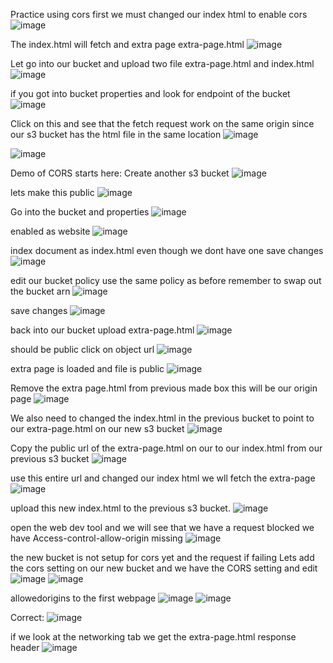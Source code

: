 Practice using cors
first we must changed our index html to enable cors
![image](https://github.com/VietTheBarbarian/AWS-Security-Stuff/assets/56415307/5211944a-8fb6-4443-9c78-f47185fc1c35)

The index.html will fetch and extra page extra-page.html
![image](https://github.com/VietTheBarbarian/AWS-Security-Stuff/assets/56415307/fddcd32a-910d-41a3-af50-b2be4f2b02ac)

Let go into our bucket and upload two file 
extra-page.html
and index.html
![image](https://github.com/VietTheBarbarian/AWS-Security-Stuff/assets/56415307/1ab88da3-787a-461c-8a9b-b79c856cf36c)

if you got into bucket properties and look for endpoint of the bucket 
![image](https://github.com/VietTheBarbarian/AWS-Security-Stuff/assets/56415307/4479f79c-8963-4e31-8f10-45b1de15e60b)

Click on this 
and see that the fetch request work on the same origin since our s3 bucket has the html file in the same location 
![image](https://github.com/VietTheBarbarian/AWS-Security-Stuff/assets/56415307/cf830605-cfff-4ba4-812f-22e2eb5e7ffc)


![image](https://github.com/VietTheBarbarian/AWS-Security-Stuff/assets/56415307/7e3fa8ca-5e5e-494f-8dbd-d3c1467e9f9c)

Demo of CORS starts here:
Create another s3 bucket
![image](https://github.com/VietTheBarbarian/AWS-Security-Stuff/assets/56415307/f4fa2081-747a-4751-84c4-631b64edae61)

lets make this public
![image](https://github.com/VietTheBarbarian/AWS-Security-Stuff/assets/56415307/9fee2cb8-bc57-4441-88b3-1c99a3b42a23)

Go into the bucket and properties
![image](https://github.com/VietTheBarbarian/AWS-Security-Stuff/assets/56415307/4f27d282-bd1c-4081-9264-e267860f3e08)

enabled as website
![image](https://github.com/VietTheBarbarian/AWS-Security-Stuff/assets/56415307/743ec14f-b039-44b2-adc0-6e661be6f0df)

index document as index.html even though we dont have one
save changes
![image](https://github.com/VietTheBarbarian/AWS-Security-Stuff/assets/56415307/969bcd48-8465-4f71-949f-2544643e7b66)

edit our bucket policy
use the same policy as before
remember to swap out the bucket arn
![image](https://github.com/VietTheBarbarian/AWS-Security-Stuff/assets/56415307/060a8fb3-b276-47f7-b886-c30b5bcca8f8)

save changes
![image](https://github.com/VietTheBarbarian/AWS-Security-Stuff/assets/56415307/02ecf5a8-c099-49c4-8c3b-723349509820)

back into our bucket upload extra-page.html
![image](https://github.com/VietTheBarbarian/AWS-Security-Stuff/assets/56415307/67538a5b-72a8-4400-8f18-bb2374ef0d64)

should be public
click on object url 
![image](https://github.com/VietTheBarbarian/AWS-Security-Stuff/assets/56415307/62656436-8ff0-41ed-b4c2-59cd2b80bf67)

extra page is loaded and file is public
![image](https://github.com/VietTheBarbarian/AWS-Security-Stuff/assets/56415307/4d5d62ed-0fa2-474c-a4f2-af7a8467f528)

Remove the extra page.html from previous made box
this will be our origin page
![image](https://github.com/VietTheBarbarian/AWS-Security-Stuff/assets/56415307/6161216c-c752-4d3f-be0e-9b277eefed0c)

We also need to changed the index.html in the previous bucket to point to our extra-page.html on our new s3 bucket
![image](https://github.com/VietTheBarbarian/AWS-Security-Stuff/assets/56415307/8eb7fb0f-4872-4d37-8e64-6419ecf462ea)

Copy the public url of the extra-page.html on our to our index.html from our previous s3 bucket 
![image](https://github.com/VietTheBarbarian/AWS-Security-Stuff/assets/56415307/9e4db311-b987-406e-bbae-21fb0f6af8a5)

use this entire url and changed our index html 
we wll fetch the extra-page 
![image](https://github.com/VietTheBarbarian/AWS-Security-Stuff/assets/56415307/efdf942d-2294-40e1-8d59-0497e0424b28)

upload this new index.html to the previous s3 bucket.
![image](https://github.com/VietTheBarbarian/AWS-Security-Stuff/assets/56415307/2f7e0d28-95b2-4586-9aed-cf855c89ca20)

open the web dev tool and we will see that we have a request blocked
we have Access-control-allow-origin missing
![image](https://github.com/VietTheBarbarian/AWS-Security-Stuff/assets/56415307/a9662ec3-1295-476d-96b1-f2e233a087a0)

the new bucket is not setup for cors yet
and the request if failing 
Lets add the cors setting on our new bucket and we have the CORS setting and edit
![image](https://github.com/VietTheBarbarian/AWS-Security-Stuff/assets/56415307/f92db455-60af-45c8-a14c-f4b8a4738177)
![image](https://github.com/VietTheBarbarian/AWS-Security-Stuff/assets/56415307/6640cc6c-b4d1-4a56-b016-dd7be9d0c122)

allowedorigins to the first webpage
![image](https://github.com/VietTheBarbarian/AWS-Security-Stuff/assets/56415307/de106e0a-e1a6-45a7-9be9-114eab1985fa)
![image](https://github.com/VietTheBarbarian/AWS-Security-Stuff/assets/56415307/20f51b0e-b55c-44f5-a391-93546c453962)

Correct:
![image](https://github.com/VietTheBarbarian/AWS-Security-Stuff/assets/56415307/35738837-b189-4487-812d-e360ab56faef)

if we look at the networking tab we get the extra-page.html
response header
![image](https://github.com/VietTheBarbarian/AWS-Security-Stuff/assets/56415307/2e198870-3601-40d7-99fa-93ccf1686c34)
